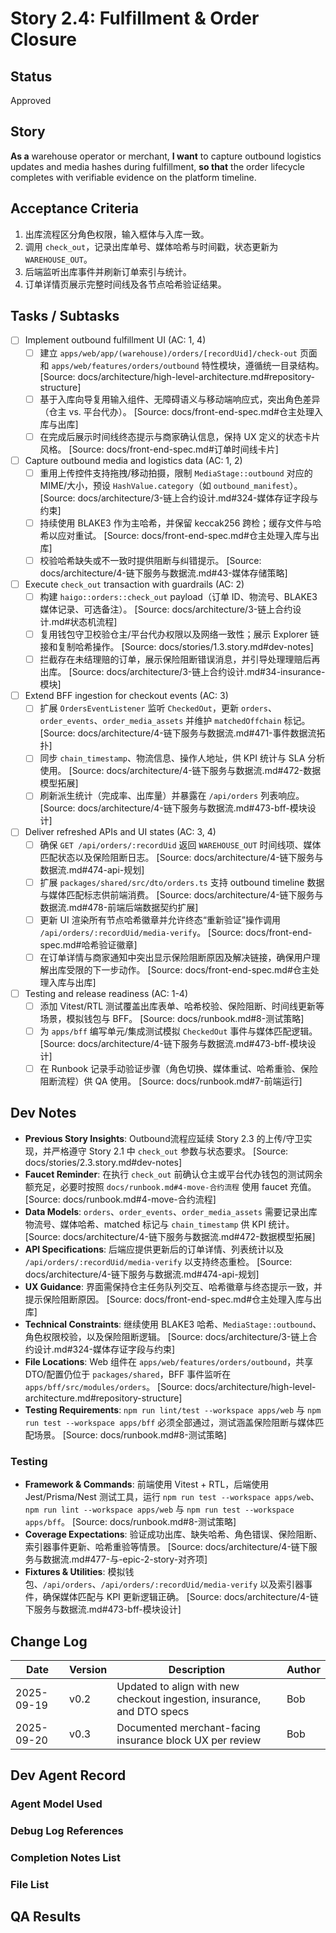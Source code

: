 # Story 2.4: Fulfillment & Order Closure

## Status
Approved

## Story
**As a** warehouse operator or merchant,
**I want** to capture outbound logistics updates and media hashes during fulfillment,
**so that** the order lifecycle completes with verifiable evidence on the platform timeline.

## Acceptance Criteria
1. 出库流程区分角色权限，输入框体与入库一致。
2. 调用 `check_out`，记录出库单号、媒体哈希与时间戳，状态更新为 `WAREHOUSE_OUT`。
3. 后端监听出库事件并刷新订单索引与统计。
4. 订单详情页展示完整时间线及各节点哈希验证结果。

## Tasks / Subtasks
- [ ] Implement outbound fulfillment UI (AC: 1, 4)
  - [ ] 建立 `apps/web/app/(warehouse)/orders/[recordUid]/check-out` 页面和 `apps/web/features/orders/outbound` 特性模块，遵循统一目录结构。 [Source: docs/architecture/high-level-architecture.md#repository-structure]
  - [ ] 基于入库向导复用输入组件、无障碍语义与移动端响应式，突出角色差异（仓主 vs. 平台代办）。 [Source: docs/front-end-spec.md#仓主处理入库与出库]
  - [ ] 在完成后展示时间线终态提示与商家确认信息，保持 UX 定义的状态卡片风格。 [Source: docs/front-end-spec.md#订单时间线卡片]
- [ ] Capture outbound media and logistics data (AC: 1, 2)
  - [ ] 重用上传控件支持拖拽/移动拍摄，限制 `MediaStage::outbound` 对应的 MIME/大小，预设 `HashValue.category`（如 `outbound_manifest`）。 [Source: docs/architecture/3-链上合约设计.md#324-媒体存证字段与约束]
  - [ ] 持续使用 BLAKE3 作为主哈希，并保留 keccak256 跨检；缓存文件与哈希以应对重试。 [Source: docs/front-end-spec.md#仓主处理入库与出库]
  - [ ] 校验哈希缺失或不一致时提供阻断与纠错提示。 [Source: docs/architecture/4-链下服务与数据流.md#43-媒体存储策略]
- [ ] Execute `check_out` transaction with guardrails (AC: 2)
  - [ ] 构建 `haigo::orders::check_out` payload（订单 ID、物流号、BLAKE3 媒体记录、可选备注）。 [Source: docs/architecture/3-链上合约设计.md#状态机流程]
  - [ ] 复用钱包守卫校验仓主/平台代办权限以及网络一致性；展示 Explorer 链接和复制哈希操作。 [Source: docs/stories/1.3.story.md#dev-notes]
  - [ ] 拦截存在未结理赔的订单，展示保险阻断错误消息，并引导处理理赔后再出库。 [Source: docs/architecture/3-链上合约设计.md#34-insurance-模块]
- [ ] Extend BFF ingestion for checkout events (AC: 3)
  - [ ] 扩展 `OrdersEventListener` 监听 `CheckedOut`，更新 `orders`、`order_events`、`order_media_assets` 并维护 `matchedOffchain` 标记。 [Source: docs/architecture/4-链下服务与数据流.md#471-事件数据流拓扑]
  - [ ] 同步 `chain_timestamp`、物流信息、操作人地址，供 KPI 统计与 SLA 分析使用。 [Source: docs/architecture/4-链下服务与数据流.md#472-数据模型拓展]
  - [ ] 刷新派生统计（完成率、出库量）并暴露在 `/api/orders` 列表响应。 [Source: docs/architecture/4-链下服务与数据流.md#473-bff-模块设计]
- [ ] Deliver refreshed APIs and UI states (AC: 3, 4)
  - [ ] 确保 `GET /api/orders/:recordUid` 返回 `WAREHOUSE_OUT` 时间线项、媒体匹配状态以及保险阻断日志。 [Source: docs/architecture/4-链下服务与数据流.md#474-api-规划]
  - [ ] 扩展 `packages/shared/src/dto/orders.ts` 支持 outbound timeline 数据与媒体匹配标志供前端消费。 [Source: docs/architecture/4-链下服务与数据流.md#478-前端后端数据契约扩展]
  - [ ] 更新 UI 渲染所有节点哈希徽章并允许终态“重新验证”操作调用 `/api/orders/:recordUid/media-verify`。 [Source: docs/front-end-spec.md#哈希验证徽章]
  - [ ] 在订单详情与商家通知中突出显示保险阻断原因及解决链接，确保用户理解出库受限的下一步动作。 [Source: docs/front-end-spec.md#仓主处理入库与出库]
- [ ] Testing and release readiness (AC: 1-4)
  - [ ] 添加 Vitest/RTL 测试覆盖出库表单、哈希校验、保险阻断、时间线更新等场景，模拟钱包与 BFF。 [Source: docs/runbook.md#8-测试策略]
  - [ ] 为 `apps/bff` 编写单元/集成测试模拟 `CheckedOut` 事件与媒体匹配逻辑。 [Source: docs/architecture/4-链下服务与数据流.md#473-bff-模块设计]
  - [ ] 在 Runbook 记录手动验证步骤（角色切换、媒体重试、哈希重验、保险阻断流程）供 QA 使用。 [Source: docs/runbook.md#7-前端运行]

## Dev Notes
- **Previous Story Insights**: Outbound流程应延续 Story 2.3 的上传/守卫实现，并严格遵守 Story 2.1 中 `check_out` 参数与状态要求。 [Source: docs/stories/2.3.story.md#dev-notes]
- **Faucet Reminder**: 在执行 `check_out` 前确认仓主或平台代办钱包的测试网余额充足，必要时按照 `docs/runbook.md#4-move-合约流程` 使用 faucet 充值。 [Source: docs/runbook.md#4-move-合约流程]
- **Data Models**: `orders`、`order_events`、`order_media_assets` 需要记录出库物流号、媒体哈希、matched 标记与 `chain_timestamp` 供 KPI 统计。 [Source: docs/architecture/4-链下服务与数据流.md#472-数据模型拓展]
- **API Specifications**: 后端应提供更新后的订单详情、列表统计以及 `/api/orders/:recordUid/media-verify` 以支持终态重检。 [Source: docs/architecture/4-链下服务与数据流.md#474-api-规划]
- **UX Guidance**: 界面需保持仓主任务队列交互、哈希徽章与终态提示一致，并提示保险阻断原因。 [Source: docs/front-end-spec.md#仓主处理入库与出库]
- **Technical Constraints**: 继续使用 BLAKE3 哈希、`MediaStage::outbound`、角色权限校验，以及保险阻断逻辑。 [Source: docs/architecture/3-链上合约设计.md#324-媒体存证字段与约束]
- **File Locations**: Web 组件在 `apps/web/features/orders/outbound`，共享 DTO/配置仍位于 `packages/shared`，BFF 事件监听在 `apps/bff/src/modules/orders`。 [Source: docs/architecture/high-level-architecture.md#repository-structure]
- **Testing Requirements**: `npm run lint/test --workspace apps/web` 与 `npm run test --workspace apps/bff` 必须全部通过，测试涵盖保险阻断与媒体匹配场景。 [Source: docs/runbook.md#8-测试策略]

### Testing
- **Framework & Commands**: 前端使用 Vitest + RTL，后端使用 Jest/Prisma/Nest 测试工具，运行 `npm run test --workspace apps/web`、`npm run lint --workspace apps/web` 与 `npm run test --workspace apps/bff`。 [Source: docs/runbook.md#8-测试策略]
- **Coverage Expectations**: 验证成功出库、缺失哈希、角色错误、保险阻断、索引器事件更新、哈希重验等情景。 [Source: docs/architecture/4-链下服务与数据流.md#477-与-epic-2-story-对齐项]
- **Fixtures & Utilities**: 模拟钱包、`/api/orders`、`/api/orders/:recordUid/media-verify` 以及索引器事件，确保媒体匹配与 KPI 更新逻辑正确。 [Source: docs/architecture/4-链下服务与数据流.md#473-bff-模块设计]

## Change Log
| Date       | Version | Description      | Author |
| ---------- | ------- | ---------------- | ------ |
| 2025-09-19 | v0.2    | Updated to align with new checkout ingestion, insurance, and DTO specs | Bob |
| 2025-09-20 | v0.3    | Documented merchant-facing insurance block UX per review | Bob |

## Dev Agent Record
### Agent Model Used

### Debug Log References

### Completion Notes List

### File List

## QA Results
